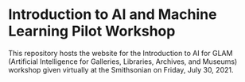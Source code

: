 # Introduction to AI and Machine Learning Pilot Workshop

This repository hosts the website for the Introduction to AI for GLAM (Artificial Intelligence for Galleries, Libraries, Archives, and Museums) workshop given virtually at the Smithsonian on Friday, July 30, 2021.